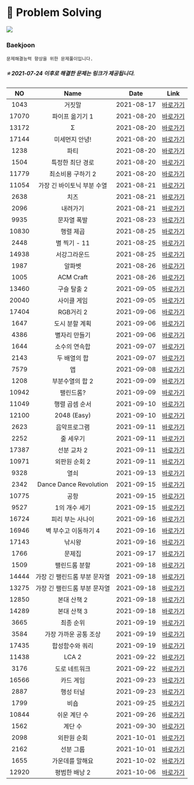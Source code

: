 #  :page_facing_up: Problem Solving
<img src="https://img.shields.io/badge/C++-00599C?style=flat-square&logo=c%2B%2B&logoColor=white"/></a>

  ### Baekjoon
    문제해결능력 향상을 위한 문제풀이입니다.


##### :star: 2021-07-24 이후로 해결한 문제는 링크가 제공됩니다.
| NO | Name| Date | Link |  
|:----:|:----:| :----: | :----: |  
|1043 | 거짓말 | 2021-08-17 | [바로가기](/Beakjoon/1043/)|  
|17070 | 파이프 옮기기 1  | 2021-08-20 | [바로가기](/Beakjoon/17070/)|  
|13172 | Σ  | 2021-08-20 | [바로가기](/Beakjoon/13172/)|  
|17144 | 미세먼지 안녕!  | 2021-08-20 | [바로가기](/Beakjoon/17144/)|  
|1238 | 파티 | 2021-08-20 | [바로가기](/Beakjoon/1238/)|  
|1504 | 특정한 최단 경로 | 2021-08-20 | [바로가기](/Beakjoon/1504/)|  
|11779 | 최소비용 구하기 2 | 2021-08-20 | [바로가기](/Beakjoon/11779/)|  
|11054 | 가장 긴 바이토닉 부분 수열 | 2021-08-21 | [바로가기](/Beakjoon/11054/)|  
|2638 | 치즈 | 2021-08-21 | [바로가기](/Beakjoon/2638/)|  
|2096 | 내려가기 | 2021-08-21 | [바로가기](/Beakjoon/2096/)|  
|9935 | 문자열 폭발 | 2021-08-23 | [바로가기](/Beakjoon/9935/)|  
|10830 | 행렬 제곱 | 2021-08-25 | [바로가기](/Beakjoon/10830/)|  
|2448 | 별 찍기 - 11 | 2021-08-25 | [바로가기](/Beakjoon/2448/)|  
|14938 | 서강그라운드 | 2021-08-25 | [바로가기](/Beakjoon/14938/)|  
|1987 | 알파벳 | 2021-08-26 | [바로가기](/Beakjoon/1987/)|  
|1005 | ACM Craft | 2021-08-26 | [바로가기](/Beakjoon/1005/)|  
|13460 | 구슬 탈출 2 | 2021-09-05 | [바로가기](/Beakjoon/13460/)|  
|20040 | 사이클 게임 | 2021-09-05 | [바로가기](/Beakjoon/20040/)|  
|17404 | RGB거리 2 | 2021-09-06 | [바로가기](/Beakjoon/17404/)|  
|1647 | 도시 분할 계획 | 2021-09-06 | [바로가기](/Beakjoon/1647/)|  
|4386 | 별자리 만들기 | 2021-09-06 | [바로가기](/Beakjoon/4386/)|  
|1644 | 소수의 연속합 | 2021-09-07 | [바로가기](/Beakjoon/1644/)|  
|2143 | 두 배열의 합 | 2021-09-07 | [바로가기](/Beakjoon/2143/)|  
|7579 | 앱 | 2021-09-08 | [바로가기](/Beakjoon/7579/)|  
|1208 | 부분수열의 합 2  | 2021-09-09 | [바로가기](/Beakjoon/1208/)|  
|10942 | 팰린드롬?  | 2021-09-09 | [바로가기](/Beakjoon/10942/)| 
|11049 | 행렬 곱셈 순서  | 2021-09-10 | [바로가기](/Beakjoon/11049/)| 
|12100 | 2048 (Easy)  | 2021-09-10 | [바로가기](/Beakjoon/12100/)| 
|2623 | 음악프로그램   | 2021-09-11 | [바로가기](/Beakjoon/2623/)| 
|2252 | 줄 세우기 | 2021-09-11 | [바로가기](/Beakjoon/2252/)| 
|17387 | 선분 교차 2 | 2021-09-11 | [바로가기](/Beakjoon/17387/)| 
|10971 | 외판원 순회 2 | 2021-09-11 | [바로가기](/Beakjoon/10971/)| 
|9328 | 열쇠 | 2021-09-13 | [바로가기](/Beakjoon/9328/)| 
|2342 | Dance Dance Revolution | 2021-09-15 | [바로가기](/Beakjoon/2342/)| 
|10775 | 공항 | 2021-09-15 | [바로가기](/Beakjoon/10775/)| 
|9527 | 1의 개수 세기 | 2021-09-15 | [바로가기](/Beakjoon/9527/)| 
|16724 | 피리 부는 사나이 | 2021-09-16 | [바로가기](/Beakjoon/16724/)| 
|16946 | 벽 부수고 이동하기 4 | 2021-09-16 | [바로가기](/Beakjoon/16946/)| 
|17143 | 낚시왕 | 2021-09-16 | [바로가기](/Beakjoon/17143/)| 
|1766 | 문제집 | 2021-09-17 | [바로가기](/Beakjoon/1766/)| 
|1509 | 팰린드롬 분할 | 2021-09-18 | [바로가기](/Beakjoon/1509/)| 
|14444 | 가장 긴 팰린드롬 부분 문자열 | 2021-09-18 | [바로가기](/Beakjoon/14444/)
|13275 | 가장 긴 팰린드롬 부분 문자열 | 2021-09-18 | [바로가기](/Beakjoon/13275/)
|12850 | 본대 산책 2 | 2021-09-18 | [바로가기](/Beakjoon/12850/)
|14289 | 본대 산책 3 | 2021-09-18 | [바로가기](/Beakjoon/14289/)
|3665 | 최종 순위 | 2021-09-19 | [바로가기](/Beakjoon/3665/)
|3584 | 가장 가까운 공통 조상 | 2021-09-19 | [바로가기](/Beakjoon/3584/)
|17435 | 합성함수와 쿼리 | 2021-09-19 | [바로가기](/Beakjoon/17435/)
|11438 | LCA 2 | 2021-09-22 | [바로가기](/Beakjoon/11438/)
|3176 | 도로 네트워크 | 2021-09-22 | [바로가기](/Beakjoon/3176/)
|16566 | 카드 게임 | 2021-09-23 | [바로가기](/Beakjoon/16566/)
|2887 | 행성 터널 | 2021-09-23 | [바로가기](/Beakjoon/2887/)
|1799 | 비숍 | 2021-09-25 | [바로가기](/Beakjoon/1799/)
|10844 | 쉬운 계단 수 | 2021-09-26 | [바로가기](/Beakjoon/10844/)
|1562 | 계단 수 | 2021-09-30 | [바로가기](/Beakjoon/1562/)
|2098 | 외판원 순회 | 2021-10-01 | [바로가기](/Beakjoon/2098/)
|2162 | 선분 그룹 | 2021-10-01 | [바로가기](/Beakjoon/2162/)
|1655 | 가운데를 말해요 | 2021-10-02 | [바로가기](/Beakjoon/1655/)
|12920 | 평범한 배낭 2 | 2021-10-06 | [바로가기](/Beakjoon/12920/)
